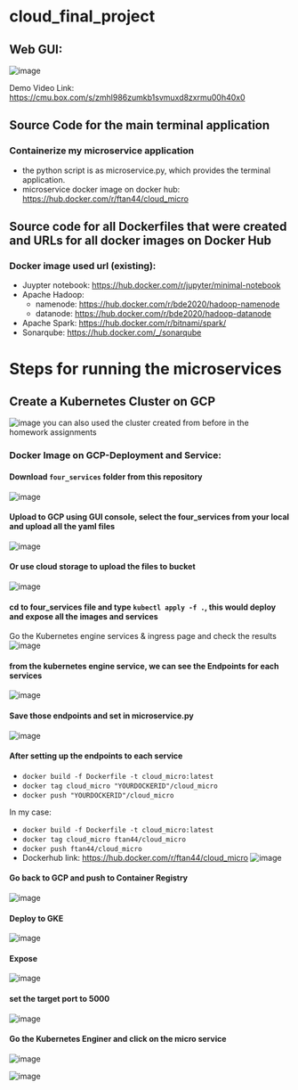 # cloud_final_project

## Web GUI:
![image](https://user-images.githubusercontent.com/60454133/143777876-cc6f3dc6-913d-42e5-8eeb-4878bc18ae55.png)

Demo Video Link:
https://cmu.box.com/s/zmhl986zumkb1svmuxd8zxrmu00h40x0

## Source Code for the main terminal application
### Containerize my microservice application
- the python script is as microservice.py, which provides the terminal application.
- microservice docker image on docker hub: https://hub.docker.com/r/ftan44/cloud_micro


## Source code for all Dockerfiles that were created and URLs for all docker images on Docker Hub
### Docker image used url (existing):
- Juypter notebook: https://hub.docker.com/r/jupyter/minimal-notebook
- Apache Hadoop:
  - namenode: https://hub.docker.com/r/bde2020/hadoop-namenode
  - datanode: https://hub.docker.com/r/bde2020/hadoop-datanode
- Apache Spark: https://hub.docker.com/r/bitnami/spark/
- Sonarqube: https://hub.docker.com/_/sonarqube

# Steps for running the microservices

## Create a Kubernetes Cluster on GCP
![image](https://user-images.githubusercontent.com/60454133/143778324-9d476870-f16d-42d0-8b9a-e92fed748cff.png)
you can also used the cluster created from before in the homework assignments

### Docker Image on GCP-Deployment and Service:
#### Download ``four_services`` folder from this repository
![image](https://user-images.githubusercontent.com/60454133/143786712-05697399-ac7c-4281-9a4c-1ee0f15a3983.png)


#### Upload to GCP using GUI console, select the four_services from your local and upload all the yaml files
![image](https://user-images.githubusercontent.com/60454133/143781441-a75cd127-aa49-4692-8d19-c904350dc6e5.png)

#### Or use cloud storage to upload the files to bucket 
![image](https://user-images.githubusercontent.com/60454133/143784472-8bf03ec3-64bd-4311-ae1d-d9254029547f.png)


#### cd to four_services file and type ``kubectl apply -f .``, this would deploy and expose all the images and services
Go the Kubernetes engine services & ingress page and check the results
![image](https://user-images.githubusercontent.com/60454133/143782069-64cfcdd8-a683-4fb0-8364-dc9f69bae885.png)

#### from the kubernetes engine service, we can see the Endpoints for each services
![image](https://user-images.githubusercontent.com/60454133/143782080-4c788ad7-a585-4e26-89ab-0a0a5e7c674a.png)


#### Save those endpoints and set in microservice.py
![image](https://user-images.githubusercontent.com/60454133/143782542-9d60e685-c0c4-40fb-a572-1b6dc3aaec94.png)

#### After setting up the endpoints to each service
- ``docker build -f Dockerfile -t cloud_micro:latest``
- ``docker tag cloud_micro "YOURDOCKERID"/cloud_micro``
- ``docker push "YOURDOCKERID"/cloud_micro``

In my case:
- ``docker build -f Dockerfile -t cloud_micro:latest``
- ``docker tag cloud_micro ftan44/cloud_micro``
- ``docker push ftan44/cloud_micro``
- Dockerhub link:
  https://hub.docker.com/r/ftan44/cloud_micro
![image](https://user-images.githubusercontent.com/60454133/143782732-55ef66f7-e451-4f0f-986d-151ba398fb3a.png)

#### Go back to GCP and push to Container Registry
![image](https://user-images.githubusercontent.com/60454133/143783070-fe5e2a43-4012-4d82-b30d-20d6da666da6.png)
#### Deploy to GKE
![image](https://user-images.githubusercontent.com/60454133/143783087-a26d91df-699f-4cf9-9c83-f3d113c1ef7e.png)
#### Expose
![image](https://user-images.githubusercontent.com/60454133/143783104-31312d2b-6896-4136-af88-31ae3cc1e700.png)
#### set the target port to 5000
![image](https://user-images.githubusercontent.com/60454133/143783134-7eb18d4c-6528-46e9-92e4-7c2e0e5b603d.png)

#### Go the Kubernetes Enginer and click on the micro service
![image](https://user-images.githubusercontent.com/60454133/143783160-cc907ac1-6f55-474e-a906-6fdf62a6c58f.png)

![image](https://user-images.githubusercontent.com/60454133/143783168-ccbbb10a-df41-4751-8134-aa8523c6fc7b.png)



